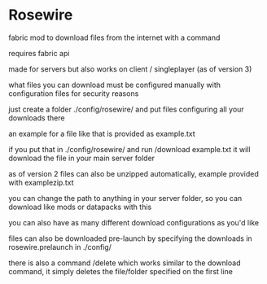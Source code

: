 # Rosewire

fabric mod to download files from the internet with a command

requires fabric api

made for servers but also works on client / singleplayer (as of version 3)

what files you can download must be configured manually with configuration files for security reasons

just create a folder ./config/rosewire/ and put files configuring all your downloads there

an example for a file like that is provided as example.txt

if you put that in ./config/rosewire/ and run /download example.txt it will download the file in your main server folder

as of version 2 files can also be unzipped automatically, example provided with examplezip.txt

you can change the path to anything in your server folder, so you can download like mods or datapacks with this

you can also have as many different download configurations as you'd like

files can also be downloaded pre-launch by specifying the downloads in rosewire.prelaunch in ./config/

there is also a command /delete which works similar to the download command, it simply deletes the file/folder specified on the first line